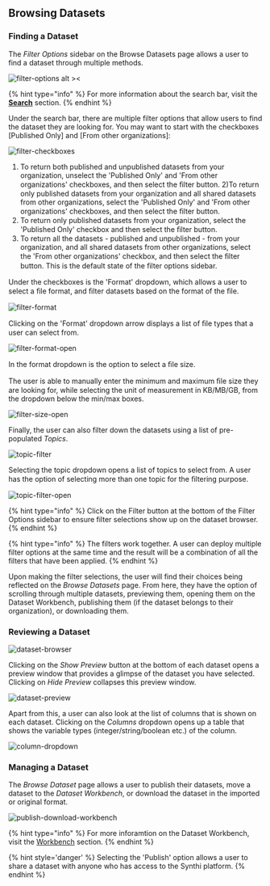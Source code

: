 ## Browsing Datasets

### Finding a Dataset

The *Filter Options* sidebar on the Browse Datasets page allows a user to find a dataset through multiple methods. 

![filter-options alt ><](../images/filter-options-datasetbrowser.png)

{% hint type="info" %}
For more information about the search bar, visit the **[Search](/sections/Search.md)** section.
{% endhint %}

Under the search bar, there are multiple filter options that allow users to find the dataset they are looking for. You may want to start with the checkboxes [Published Only] and [From other organizations]:

![filter-checkboxes](../images/filter-checkboxes.png)

1) To return both published and unpublished datasets from your organization, unselect the 'Published Only' and 'From other organizations' checkboxes, and then select the ﬁlter button.
2)To return only published datasets from your organization and all shared datasets from other organizations, select  the 'Published Only' and 'From other organizations' checkboxes, and then select the ﬁlter button.
3) To return only published datasets from your organization, select the 'Published Only' checkbox and then select the ﬁlter button. 
4) To return all the datasets - published and unpublished - from your organization, and all shared datasets from other organizations, select the 'From other organizations' checkbox, and then select the ﬁlter button. This is the default state of the ﬁlter options sidebar.

Under the checkboxes is the 'Format' dropdown, which allows a user to select a ﬁle format, and ﬁlter datasets based on the format of the ﬁle.

![filter-format](../images/filter-format.png)

Clicking on the 'Format' dropdown arrow displays a list of ﬁle types that a user can select from.

![filter-format-open](../images/filter-format-open.png)

In the format dropdown is the option to select a ﬁle size.

The user is able to manually enter the minimum and maximum ﬁle size they are looking for, while selecting the unit of measurement in KB/MB/GB, from the dropdown below the min/max boxes.

![filter-size-open](../images/filter-size-minmax.png)

Finally, the user can also filter down the datasets using a list of pre-populated *Topics*. 

![topic-filter](../images/topic-filter.png)

Selecting the topic dropdown opens a list of topics to select from. A user has the option of selecting more than one topic for the ﬁltering purpose.

![topic-filter-open](../images/topic-open.png)

{% hint type="info" %}
Click on the Filter button at the bottom of the Filter Options sidebar to ensure filter selections show up on the dataset browser.
{% endhint %}

{% hint type="info" %}
The filters work together. A user can deploy multiple filter options at the same time and the result will be a combination of all the filters that have been applied.
{% endhint %}

Upon making the filter selections, the user will find their choices being reflected on the *Browse Datasets* page. From here, they have the option of scrolling through multiple datasets, previewing them, opening them on the Dataset Workbench, publishing them (if the dataset belongs to their organization), or downloading them.

### Reviewing a Dataset

![dataset-browser](../images/dataset-browser.png)

Clicking on the *Show Preview* button at the bottom of each dataset opens a preview window that provides a glimpse of the dataset you have selected. Clicking on *Hide Preview* collapses this preview window. 

![dataset-preview](../images/dataset-preview.png)

Apart from this, a user can also look at the list of columns that is shown on each dataset. Clicking on the *Columns* dropdown opens up a table that shows the variable types (integer/string/boolean etc.) of the column.

![column-dropdown](../images/column-dropdown.png)

### Managing a Dataset

The *Browse Dataset* page allows a user to publish their datasets, move a dataset to the *Dataset Workbench*, or download the dataset in the imported or original format.

![publish-download-workbench](../images/publish-download-workbench-dataset.png)

{% hint type="info" %}
For more inforamtion on the Dataset Workbench, visit the [Workbench](/sections/DatasetWorkbench.md) section.
{% endhint %}

{% hint style='danger' %}
Selecting the 'Publish' option allows a user to share a dataset with anyone who has access to the Synthi platform.
{% endhint %}

